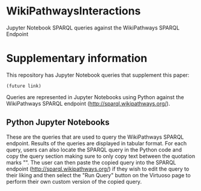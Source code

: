 # WikiPathwaysInteractions
Jupyter Notebook SPARQL queries against the WikiPathways SPARQL Endpoint
# Supplementary information 

This repository has Jupyter Notebook queries that supplement this paper:

```text
(future link)
```

Queries are represented in Jupyter Notebooks using Python against the WikiPathways SPARQL endpoint (http://sparql.wikipathways.org/).

## Python Jupyter Notebooks

These are the queries that are used to query the WikiPathways SPARQL endpoint.  Results of the queries are displayed in tabular format.  For each query, users can also locate the SPARQL query in the Python code and copy the query section making sure to only copy text between the quotation marks "".  The user can then paste the copied query into the SPARQL endpoint (http://sparql.wikipathways.org/) if they wish to edit the query to their liking and then select the "Run Query" button on the Virtuoso page to perform their own custom version of the copied query.  
